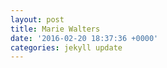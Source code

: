 ```yaml
---
layout: post
title: Marie Walters
date: '2016-02-20 18:37:36 +0000'
categories: jekyll update
---
```

